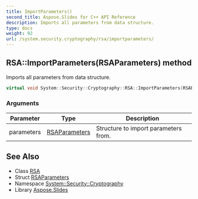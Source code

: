```yaml
---
title: ImportParameters()
second_title: Aspose.Slides for C++ API Reference
description: Imports all parameters from data structure.
type: docs
weight: 92
url: /system.security.cryptography/rsa/importparameters/
---
```

## RSA::ImportParameters(RSAParameters) method


Imports all parameters from data structure.

```cpp
virtual void System::Security::Cryptography::RSA::ImportParameters(RSAParameters parameters)=0
```


### Arguments

| Parameter | Type | Description |
| --- | --- | --- |
| parameters | [RSAParameters](../../rsaparameters/) | Structure to import parameters from. |

## See Also

* Class [RSA](../)
* Struct [RSAParameters](../../rsaparameters/)
* Namespace [System::Security::Cryptography](../../)
* Library [Aspose.Slides](../../../)